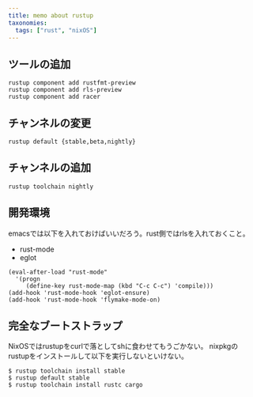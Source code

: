 ```yaml
---
title: memo about rustup
taxonomies:
  tags: ["rust", "nixOS"]
---
```

## ツールの追加

```
rustup component add rustfmt-preview
rustup component add rls-preview
rustup component add racer
```

## チャンネルの変更

```
rustup default {stable,beta,nightly}
```


## チャンネルの追加

```
rustup toolchain nightly
```

## 開発環境

emacsでは以下を入れておけばいいだろう。rust側ではrlsを入れておくこと。

- rust-mode
- eglot

```
(eval-after-load "rust-mode"
  '(progn
     (define-key rust-mode-map (kbd "C-c C-c") 'compile)))
(add-hook 'rust-mode-hook 'eglot-ensure)
(add-hook 'rust-mode-hook 'flymake-mode-on)
```

## 完全なブートストラップ

NixOSではrustupをcurlで落としてshに食わせてもうごかない。
nixpkgのrustupをインストールして以下を実行しないといけない。

```
$ rustup toolchain install stable
$ rustup default stable
$ rustup toolchain install rustc cargo
```
